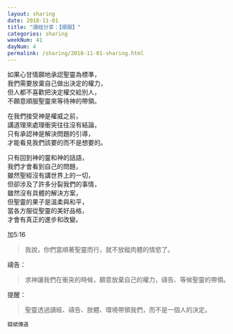```yaml
---
layout: sharing
date: 2018-11-01
title: "讀經分享：【順服】"
categories: sharing
weekNum: 41
dayNum: 4
permalink: /sharing/2018-11-01-sharing.html
---
```


如果心甘情願地承認聖靈為標準，  
我們需要放棄自己做出決定的權力，  
但人都不喜歡把決定權交給別人，  
不願意順服聖靈來等待神的帶領。  

在我們接受神是權威之前，  
講道理來處理衝突往往沒有結論，  
只有承認神是解決問題的引導，  
才能看見我們該要的而不是想要的。  

只有回到神的靈和神的話語，  
我們才會看到自己的問題，  
雖然聖經沒有講世界上的一切，  
但卻涉及了許多分裂我們的事情，  
雖然沒有具體的解決方案，  
但聖靈的果子是溫柔與和平，  
當各方服從聖靈的美好品格，  
才會有真正的進步和改變。  

加5:16
>我說，你們當順著聖靈而行，就不放縱肉體的情慾了。

禱告：
>求神讓我們在衝突的時候，願意放棄自己的權力，禱告、等候聖靈的帶領。

提醒：
>聖靈透過讀經、禱告、肢體、環境帶領我們，而不是一個人的決定。

`錢斌傳道`
